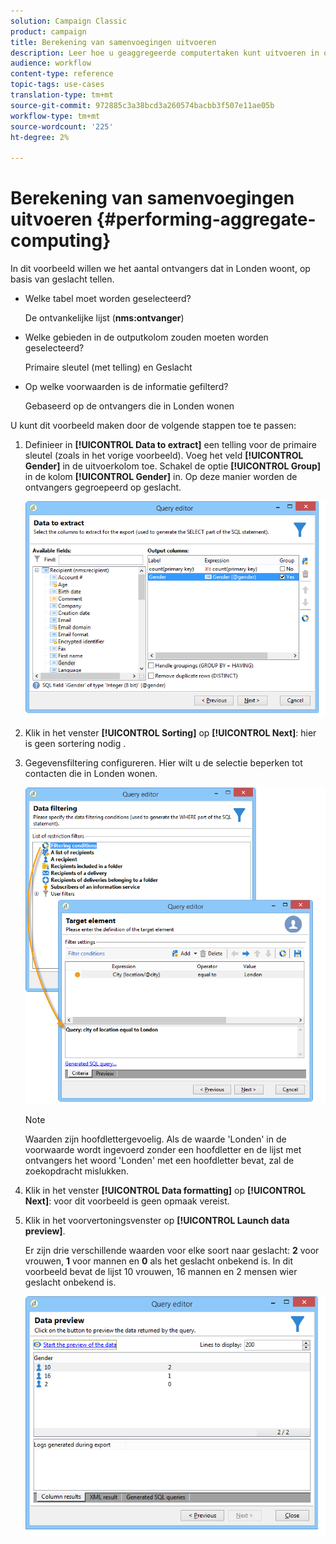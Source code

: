 ```yaml
---
solution: Campaign Classic
product: campaign
title: Berekening van samenvoegingen uitvoeren
description: Leer hoe u geaggregeerde computertaken kunt uitvoeren in query's
audience: workflow
content-type: reference
topic-tags: use-cases
translation-type: tm+mt
source-git-commit: 972885c3a38bcd3a260574bacbb3f507e11ae05b
workflow-type: tm+mt
source-wordcount: '225'
ht-degree: 2%

---
```



# Berekening van samenvoegingen uitvoeren {#performing-aggregate-computing}

In dit voorbeeld willen we het aantal ontvangers dat in Londen woont, op basis van geslacht tellen.

* Welke tabel moet worden geselecteerd?

   De ontvankelijke lijst (**nms:ontvanger**)

* Welke gebieden in de outputkolom zouden moeten worden geselecteerd?

   Primaire sleutel (met telling) en Geslacht

* Op welke voorwaarden is de informatie gefilterd?

   Gebaseerd op de ontvangers die in Londen wonen

U kunt dit voorbeeld maken door de volgende stappen toe te passen:

1. Definieer in **[!UICONTROL Data to extract]** een telling voor de primaire sleutel (zoals in het vorige voorbeeld). Voeg het veld **[!UICONTROL Gender]** in de uitvoerkolom toe. Schakel de optie **[!UICONTROL Group]** in de kolom **[!UICONTROL Gender]** in. Op deze manier worden de ontvangers gegroepeerd op geslacht.

   ![](assets/query_editor_nveau_27.png)

1. Klik in het venster **[!UICONTROL Sorting]** op **[!UICONTROL Next]**: hier is geen sortering nodig .
1. Gegevensfiltering configureren. Hier wilt u de selectie beperken tot contacten die in Londen wonen.

   ![](assets/query_editor_22.png)

   >[!NOTE]
   >
   >Waarden zijn hoofdlettergevoelig. Als de waarde &#39;Londen&#39; in de voorwaarde wordt ingevoerd zonder een hoofdletter en de lijst met ontvangers het woord &#39;Londen&#39; met een hoofdletter bevat, zal de zoekopdracht mislukken.

1. Klik in het venster **[!UICONTROL Data formatting]** op **[!UICONTROL Next]**: voor dit voorbeeld is geen opmaak vereist.
1. Klik in het voorvertoningsvenster op **[!UICONTROL Launch data preview]**.

   Er zijn drie verschillende waarden voor elke soort naar geslacht: **2** voor vrouwen, **1** voor mannen en **0** als het geslacht onbekend is. In dit voorbeeld bevat de lijst 10 vrouwen, 16 mannen en 2 mensen wier geslacht onbekend is.

   ![](assets/query_editor_agregat_04.png)
